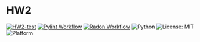 # HW2

[![HW2-test](https://github.com/SE-H-W/HW2/actions/workflows/pytest.yml/badge.svg)](https://github.com/SE-H-W/HW2/actions/workflows/pytest.yml)
[![Pylint Workflow](https://github.com/SE-H-W/HW2/actions/workflows/lint.yml/badge.svg)](https://github.com/SE-H-W/HW2/actions/workflows/lint.yml)
[![Radon Workflow](https://github.com/SE-H-W/HW2/actions/workflows/Radon.yml/badge.svg)](https://github.com/SE-H-W/HW2/actions/workflows/Radon.yml)
![Python](https://img.shields.io/badge/language-python-blue)
![License: MIT](https://img.shields.io/badge/License-MIT-yellow.svg)
![Platform](https://img.shields.io/badge/platform-linux-orange)

